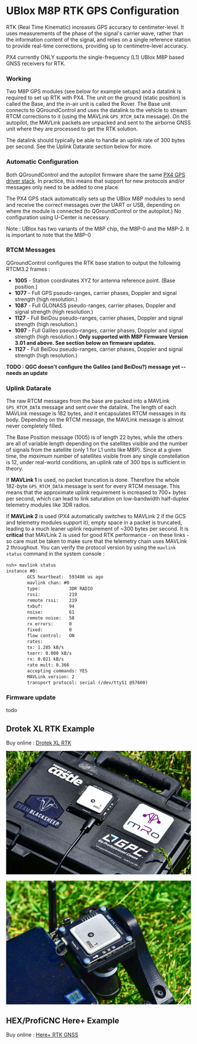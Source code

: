 # UBlox M8P RTK GPS Configuration

RTK (Real Time Kinematic) increases GPS accuracy to centimeter-level. It uses measurements of the phase of the signal's carrier wave, rather than the information content of the signal, and relies on a single reference station to provide real-time corrections, providing up to centimetre-level accuracy.

PX4 currently ONLY supports the single-frequency (L1) UBlox M8P based GNSS receivers for RTK.

### Working

Two M8P GPS modules (see below for example setups) and a datalink is required to set up RTK with PX4. The unit on the ground (static position) is called the Base, and the in-air unit is called the Rover. The Base unit connects to QGroundControl and uses the datalink to the vehicle to stream RTCM corrections to it (using the MAVLink `GPS_RTCM_DATA` message). On the autopilot, the MAVLink packets are unpacked and sent to the airborne GNSS unit where they are processed to get the RTK solution.

The datalink should typically be able to handle an uplink rate of 300 bytes per second. See the Uplink Datarate section below for more.

### Automatic Configuration

Both QGroundControl and the autopilot firmware share the same [PX4 GPS driver stack](https://github.com/PX4/GpsDrivers). In practice, this means that support for new protocols and/or messages only need to be added to one place.

The PX4 GPS stack automatically sets up the UBlox M8P modules to send and receive the correct messages over the UART or USB, depending on where the module is connected (to QGroundControl or the autopilot.) No configuration using U-Center is necessary.

Note : UBlox has two variants of the M8P chip, the M8P-0 and the M8P-2. It is important to note that the M8P-0 

### RTCM Messages

QGroundControl configures the RTK base station to output the following RTCM3.2 frames :
- **1005** - Station coordinates XYZ for antenna reference point. (Base position.)
- **1077** - Full GPS pseudo-ranges, carrier phases, Doppler and signal strength (high resolution.)
- **1087** - Full GLONASS pseudo-ranges, carrier phases, Doppler and signal strength (high resolution.)
- **1127** -  Full BeiDou pseudo-ranges, carrier phases, Doppler and signal strength (high resolution.)
- **1097** - Full Galileo pseudo-ranges, carrier phases, Doppler and signal strength (high resolution.) 
**Only supported with M8P Firmware Version 3.01 and above. See section below on firmware updates.**
- **1127** -  Full BeiDou pseudo-ranges, carrier phases, Doppler and signal strength (high resolution.)

**TODO : QGC doesn't configure the Galileo (and BeiDou?) message yet -- needs an update**

### Uplink Datarate

The raw RTCM messages from the base are packed into a MAVLink `GPS_RTCM_DATA` message and sent over the datalink. The length of each MAVLink message is 182 bytes, and it encapsulates RTCM messages in its body. Depending on the RTCM message, the MAVLink message is almost never completely filled.

The Base Position message (1005) is of length 22 bytes, while the others are all of variable length depending on the satellites visible and the number of signals from the satellite (only 1 for L1 units like M8P). Since at a given time, the _maximum_ number of satellites visible from any single constellation is 12, under real-world conditions, an uplink rate of 300 bps is sufficient in theory.

If **MAVLink 1** is used, no packet truncation is done. Therefore the whole 182-byte `GPS_RTCM_DATA` message is sent for every RTCM message. This means that the approximate uplink requirement is increased to 700+ bytes per second, which can lead to link saturation on low-bandwidth half-duplex telemetry modules like 3DR radios.

If **MAVLink 2** is used (PX4 automatically switches to MAVLink 2 if the GCS and telemetry modules support it), empty space in a packet is truncated, leading to a much leaner uplink requirement of ~300 bytes per second. It is **critical** that MAVLink 2 is used for good RTK performance - on these links - so care must be taken to make sure that the telemetry chain uses MAVLink 2 throughout. You can verify the protocol version by using the `mavlink status` command in the system console : 

```
nsh> mavlink status
instance #0:
        GCS heartbeat:  593486 us ago
        mavlink chan: #0
        type:           3DR RADIO
        rssi:           219
        remote rssi:    219
        txbuf:          94
        noise:          61
        remote noise:   58
        rx errors:      0
        fixed:          0
        flow control:   ON
        rates:
        tx: 1.285 kB/s
        txerr: 0.000 kB/s
        rx: 0.021 kB/s
        rate mult: 0.366
        accepting commands: YES
        MAVLink version: 2
        transport protocol: serial (/dev/ttyS1 @57600)
```

### Firmware update

todo

## Drotek XL RTK Example

Buy online : [Drotek XL RTK](https://drotek.com/shop/en/home/792-xl-rtk-gps-neo-m8p-rover.html)

![](../../assets/drotek_rtk_base.jpg)

![](../../assets/drotek_rtk_rover.jpg)

## HEX/ProfiCNC Here+ Example

Buy online : [Here+ RTK GNSS](http://www.hex.aero/shop/all/here-rtk-gnss-set/)